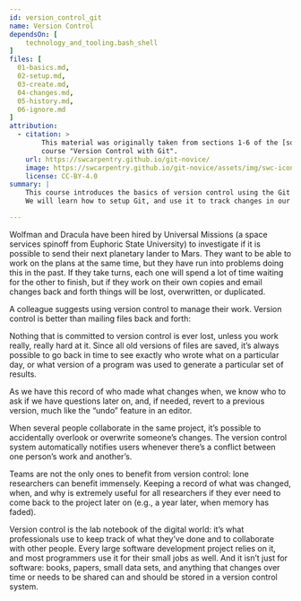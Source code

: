 ```yaml
---
id: version_control_git
name: Version Control
dependsOn: [
    technology_and_tooling.bash_shell
]
files: [
  01-basics.md,
  02-setup.md,
  03-create.md,
  04-changes.md,
  05-history.md,
  06-ignore.md
]
attribution:
  - citation: >
        This material was originally taken from sections 1-6 of the [software carpentries
        course "Version Control with Git".
    url: https://swcarpentry.github.io/git-novice/
    image: https://swcarpentry.github.io/git-novice/assets/img/swc-icon-blue.svg
    license: CC-BY-4.0
summary: |
    This course introduces the basics of version control using the Git version control system.
    We will learn how to setup Git, and use it to track changes in our code.

---
```




Wolfman and Dracula have been hired by Universal Missions (a space services
spinoff from Euphoric State University) to investigate if it is possible to send
their next planetary lander to Mars. They want to be able to work on the plans
at the same time, but they have run into problems doing this in the past. If
they take turns, each one will spend a lot of time waiting for the other to
finish, but if they work on their own copies and email changes back and forth
things will be lost, overwritten, or duplicated.

A colleague suggests using version control to manage their work. Version control
is better than mailing files back and forth:

Nothing that is committed to version control is ever lost, unless you work
really, really hard at it. Since all old versions of files are saved, it’s
always possible to go back in time to see exactly who wrote what on a particular
day, or what version of a program was used to generate a particular set of
results.

As we have this record of who made what changes when, we know who to ask if we
have questions later on, and, if needed, revert to a previous version, much like
the “undo” feature in an editor.

When several people collaborate in the same project, it’s possible to
accidentally overlook or overwrite someone’s changes. The version control system
automatically notifies users whenever there’s a conflict between one person’s
work and another’s.

Teams are not the only ones to benefit from version control: lone researchers
can benefit immensely. Keeping a record of what was changed, when, and why is
extremely useful for all researchers if they ever need to come back to the
project later on (e.g., a year later, when memory has faded).

Version control is the lab notebook of the digital world: it’s what
professionals use to keep track of what they’ve done and to collaborate with
other people. Every large software development project relies on it, and most
programmers use it for their small jobs as well. And it isn’t just for software:
books, papers, small data sets, and anything that changes over time or needs to
be shared can and should be stored in a version control system.
